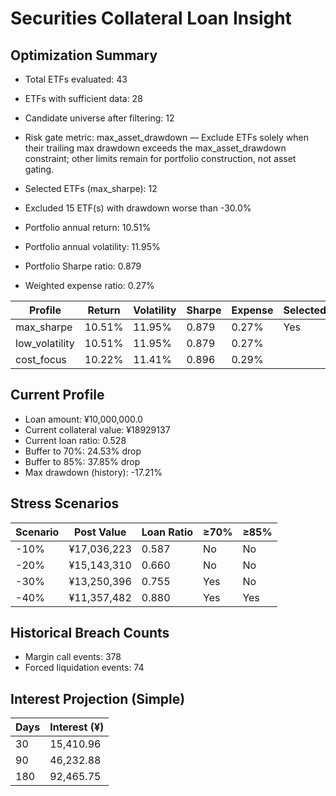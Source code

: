 # Securities Collateral Loan Insight

## Optimization Summary
- Total ETFs evaluated: 43
- ETFs with sufficient data: 28
- Candidate universe after filtering: 12
- Risk gate metric: max_asset_drawdown — Exclude ETFs solely when their trailing max drawdown exceeds the max_asset_drawdown constraint; other limits remain for portfolio construction, not asset gating.

- Selected ETFs (max_sharpe): 12
- Excluded 15 ETF(s) with drawdown worse than -30.0%
- Portfolio annual return: 10.51%
- Portfolio annual volatility: 11.95%
- Portfolio Sharpe ratio: 0.879
- Weighted expense ratio: 0.27%

| Profile | Return | Volatility | Sharpe | Expense | Selected |
| --- | --- | --- | --- | --- | --- |
| max_sharpe | 10.51% | 11.95% | 0.879 | 0.27% | Yes |
| low_volatility | 10.51% | 11.95% | 0.879 | 0.27% |  |
| cost_focus | 10.22% | 11.41% | 0.896 | 0.29% |  |

## Current Profile
- Loan amount: ¥10,000,000.0
- Current collateral value: ¥18929137
- Current loan ratio: 0.528
- Buffer to 70%: 24.53% drop
- Buffer to 85%: 37.85% drop
- Max drawdown (history): -17.21%

## Stress Scenarios
| Scenario | Post Value | Loan Ratio | ≥70% | ≥85% |
| --- | --- | --- | --- | --- |
| -10% | ¥17,036,223 | 0.587 | No | No |
| -20% | ¥15,143,310 | 0.660 | No | No |
| -30% | ¥13,250,396 | 0.755 | Yes | No |
| -40% | ¥11,357,482 | 0.880 | Yes | Yes |

## Historical Breach Counts
- Margin call events: 378
- Forced liquidation events: 74

## Interest Projection (Simple)
| Days | Interest (¥) |
| --- | --- |
| 30 | 15,410.96 |
| 90 | 46,232.88 |
| 180 | 92,465.75 |
